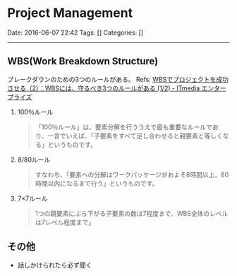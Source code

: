 # Project Management

Date: 2016-06-07 22:42
Tags: []
Categories: []

---

## WBS(Work Breakdown Structure)

ブレークダウンのための3つのルールがある。
Refs: [WBSでプロジェクトを成功させる（2）：WBSには、守るべき3つのルールがある (1/2) - ITmedia エンタープライズ](http://www.itmedia.co.jp/im/articles/1001/27/news103.html)

1. 100％ルール
    > 「100％ルール」は、要素分解を行ううえで最も重要なルールであり、一言でいえば、「子要素をすべて足し合わせると親要素と等しくなる」というものです。
2. 8/80ルール
    > すなわち、「要素への分解はワークパッケージがおよそ8時間以上、80時間以内になるまで行う」というものです。
3. 7×7ルール
    > 1つの親要素にぶら下がる子要素の数は7程度まで、WBS全体のレベルは7レベル程度まで」

## その他

- 話しかけられたら必ず聞く

